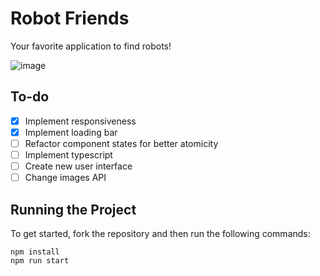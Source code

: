 # Robot Friends

Your favorite application to find robots!

![image](https://user-images.githubusercontent.com/12193814/84701467-6ddee480-af2b-11ea-8da7-e06fc229d0da.png)

## To-do

- [X] Implement responsiveness
- [X] Implement loading bar
- [ ] Refactor component states for better atomicity
- [ ] Implement typescript
- [ ] Create new user interface
- [ ] Change images API

## Running the Project

To get started, fork the repository and then run the following commands:

    npm install
    npm run start
